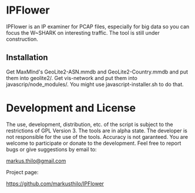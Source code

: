 # IPFlower
IPFlower is an IP examiner for PCAP files, especially for big data so you can focus the W~SHARK on interesting traffic. The tool is still under construction.

Installation
------------

Get MaxMInd's GeoLite2-ASN.mmdb and GeoLite2-Country.mmdb and put them into geolite2/.
Get vis-network and put them into javascrip/node_modules/. You might use javascript-installer.sh to do that.


Development and License
=======================

The use, development, distribution, etc. of the script is subject to the restrictions of GPL Version 3.
The tools are in alpha state. The developer is not responsible for the use of the tools. Accuracy is not garanteed.
You are welcome to participate or donate to the development. Feel free to report bugs or give suggestions by email to:

markus.thilo@gmail.com

Project page:

https://github.com/markusthilo/IPFlower
